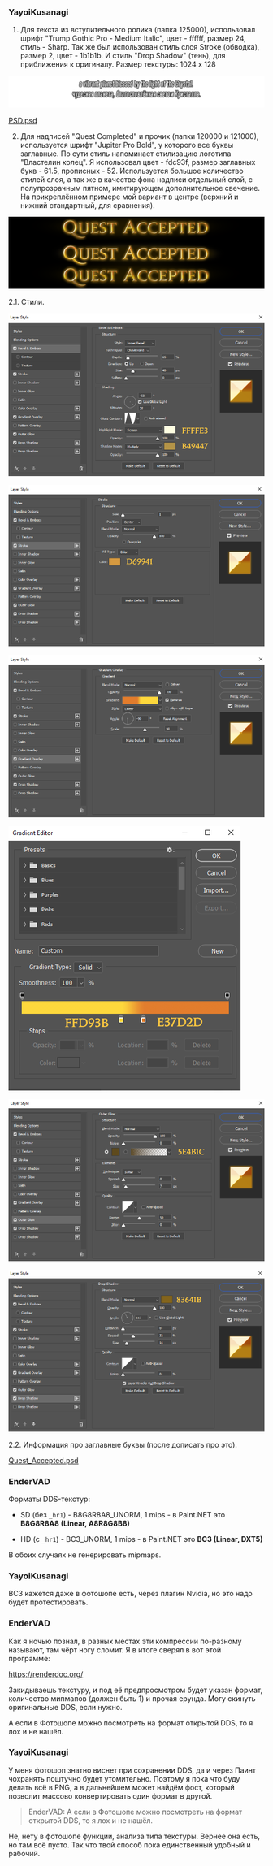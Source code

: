 ### YayoiKusanagi

1. Для текста из вступительного ролика (папка 125000), использовал шрифт "Trump Gothic Pro - Medium Italic", цвет - ffffff, размер 24, стиль - Sharp. Так же был использован стиль слоя Stroke (обводка), размер 2, цвет - 1b1b1b. И стиль "Drop Shadow" (тень), для приближения к оригиналу. Размер текстуры: 1024 x 128

![](./sdfgsgsdg.png)

[PSD.psd](../presets/PSD.psd)

2. Для надписей "Quest Completed" и прочих (папки 120000 и 121000), используется шрифт "Jupiter Pro Bold", у которого все буквы заглавные. По сути стиль напоминает стилизацию логотипа "Властелин колец". Я использовал цвет - fdc93f, размер заглавных букв - 61.5, прописных - 52. Используется большое количество стилей слоя, а так же в качестве фона надписи отдельный слой, с полупрозрачным пятном, имитирующем дополнительное свечение. На прикреплённом примере мой вариант в центре (верхний и нижний стандартный, для сравнения).

![](./dfsdfsdgsdg.png)

2.1. Cтили.

![image_2022-07-10_12-00-29](./image_2022-07-10_12-00-29.png)

![image_2022-07-10_12-00-45](./image_2022-07-10_12-00-45.png)

![image_2022-07-10_12-01-04](./image_2022-07-10_12-01-04.png)

![image_2022-07-10_12-01-24](./image_2022-07-10_12-01-24.png)

![image_2022-07-10_12-03-00](./image_2022-07-10_12-03-00.png)

![image_2022-07-10_12-03-35](./image_2022-07-10_12-03-35.png)

2.2. Информация про заглавные буквы (после дописать про это).

 [Quest_Accepted.psd](../presets/Quest_Accepted.psd) 

### EnderVAD

Форматы DDS-текстур:

* SD (без `_hr1`) - B8G8R8A8_UNORM, 1 mips - в Paint.NET это **B8G8R8A8 (Linear, A8R8G8B8)**

* HD (с `_hr1`) - BC3_UNORM, 1 mips - в Paint.NET это **BC3 (Linear, DXT5)**

В обоих случаях не генерировать mipmaps.

### YayoiKusanagi

ВС3 кажется даже в фотошопе есть, через плагин Nvidia, но это надо будет протестировать.

### EnderVAD

Как я ночью познал, в разных местах эти компрессии по-разному называют, там чёрт ногу сломит. Я в итоге сверял в вот этой программе:

https://renderdoc.org/

Закидываешь текстуру, и под её предпросмотром будет указан формат, количество мипмапов (должен быть 1) и прочая ерунда. Могу скинуть оригинальные DDS, если нужно.

А если в Фотошопе можно посмотреть на формат открытой DDS, то я лох и не нашёл.

### YayoiKusanagi

У меня фотошоп знатно виснет при сохранении DDS, да и через Паинт чохранять поштучно будет утомительно. Поэтому я пока что буду делать всё в PNG, а в дальнейшем может найдём фост, который позволит массово конвертировать один формат в другой.

>EnderVAD: А если в Фотошопе можно посмотреть на формат открытой DDS, то я лох и не нашёл.

Не, нету в фотошопе функции, анализа типа текстуры. Вернее она есть, но там всё пусто. Так что твой способ пока единственный удобный и рабочий.